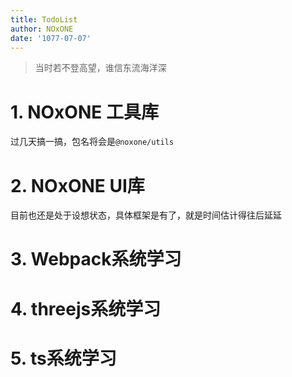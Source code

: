 ```yaml
---
title: TodoList
author: NOxONE
date: '1077-07-07'
---
```

> 当时若不登高望，谁信东流海洋深

# 1. NOxONE 工具库
过几天搞一搞，包名将会是`@noxone/utils`
# 2. NOxONE UI库
目前也还是处于设想状态，具体框架是有了，就是时间估计得往后延延
# 3. Webpack系统学习
# 4. threejs系统学习
# 5. ts系统学习